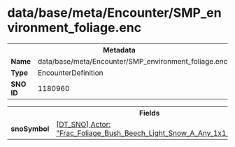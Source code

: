 <h1>data/base/meta/Encounter/SMP_environment_foliage.enc</h1><table><tr><th colspan="100%">Metadata</th></tr><tr><td><b>Name</b></td><td>data/base/meta/Encounter/SMP_environment_foliage.enc</td></tr><tr><td><b>Type</b></td><td>EncounterDefinition</td></tr><tr><td><b>SNO ID</b></td><td>1180960</td></tr></table>

<table><tr><th colspan="100%">Fields</th></tr><tr><td><b>snoSymbol</b></td><td><a href="..\Actor\Frac_Foliage_Bush_Beech_Light_Snow_A_Any_1x1_Arrangement_SP.acr.md">[DT_SNO] Actor: "Frac_Foliage_Bush_Beech_Light_Snow_A_Any_1x1_Arrangement_SP"</a></td></tr></table>

